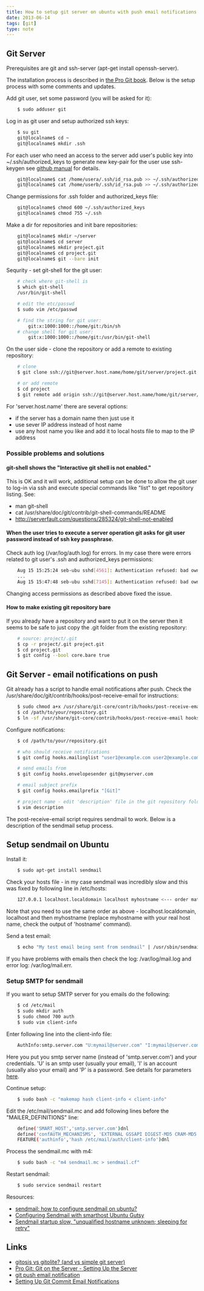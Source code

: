 ```yaml
---
title: How to setup git server on ubuntu with push email notifications
date: 2013-06-14
tags: [git]
type: note
---
```


Git Server
--------------------------------------------
Prerequisites are git and ssh-server (apt-get install openssh-server).

The installation process is described in [the Pro Git book](http://git-scm.com/book/en/Git-on-the-Server-Setting-Up-the-Server).
Below is the setup process with some comments and updates.

<!-- more -->
Add git user, set some password (you will be asked for it):

```bash
    $ sudo adduser git
```

Log in as git user and setup authorized ssh keys:

```bash
    $ su git
    git@localname$ cd ~
    git@localname$ mkdir .ssh
```

For each user who need an access to the server add user's public key into ~/.ssh/authorized_keys
to generate new key-pair for the user use ssh-keygen see [github manual](https://help.github.com/articles/generating-ssh-keys) for details.

```bash
    git@localname$ cat /home/usera/.ssh/id_rsa.pub >> ~/.ssh/authorized_keys
    git@localname$ cat /home/userb/.ssh/id_rsa.pub >> ~/.ssh/authorized_keys
```

Change permissions for .ssh folder and authorized_keys file:

```bash
    git@localname$ chmod 600 ~/.ssh/authorized_keys
    git@localname$ chmod 755 ~/.ssh
```

Make a dir for repositories and init bare repositories:

```bash
    git@localname$ mkdir ~/server
    git@localname$ cd server
    git@localname$ mkdir project.git
    git@localname$ cd project.git
    git@localname$ git --bare init
```

Sequrity - set git-shell for the git user:

```bash
    # check where git-shell is
    $ which git-shell
    /usr/bin/git-shell

    # edit the etc/passwd
    $ sudo vim /etc/passwd

    # find the string for git user:
        git:x:1000:1000::/home/git:/bin/sh
    # change shell for git user:
        git:x:1000:1000::/home/git:/usr/bin/git-shell
```

On the user side - clone the repository or add a remote to existing repository:

```bash
    # clone
    $ git clone ssh://git@server.host.name/home/git/server/project.git

    # or add remote
    $ cd project
    $ git remote add origin ssh://git@server.host.name/home/git/server/project.git
```

For 'server.host.name' there are several options:
* if the server has a domain name then just use it
* use sever IP address instead of host name
* use any host name you like and add it to local hosts file to map to the IP address

### Possible problems and solutions

#### git-shell shows the "Interactive git shell is not enabled."

This is OK and it will work, additional setup can be done to allow the git user to log-in via ssh
and execute special commands like "list" to get repository listing.
See:
* man git-shell
* cat /usr/share/doc/git/contrib/git-shell-commands/README
* http://serverfault.com/questions/285324/git-shell-not-enabled

#### When the user tries to execute a server operation git asks for git user password instead of ssh key passphrase.

Check auth log (/var/log/auth.log) for errors.
In my case there were errors related to git user's .ssh and authorized_keys permissions:

```bash
    Aug 15 15:25:24 seb-ubu sshd[4561]: Authentication refused: bad ownership or modes for file /home/git/.ssh/authorized_keys
    ...
    Aug 15 15:47:48 seb-ubu sshd[7145]: Authentication refused: bad ownership or modes for directory /home/git/.ssh
```

Changing access permissions as described above fixed the issue.

#### How to make existing git repository bare

If you already have a repository and want to put it on the server then it seems to be safe to just
copy the .git folder from the existing repository:

```bash
    # source: project/.git
    $ cp -r project/.git project.git
    $ cd project.git
    $ git config --bool core.bare true
```

Git Server - email notifications on push
--------------------------------------------

Git already has a script to handle email notifications after push.
Check the /usr/share/doc/git/contrib/hooks/post-receive-email for instructions:

```bash
    $ sudo chmod a+x /usr/share/git-core/contrib/hooks/post-receive-email
    $ cd /path/to/your/repository.git
    $ ln -sf /usr/share/git-core/contrib/hooks/post-receive-email hooks/post-receive
```

Configure notifications:

```bash
    $ cd /path/to/your/repository.git

    # who should receive notifications
    $ git config hooks.mailinglist "user1@example.com user2@example.com"

    # send emails from
    $ git config hooks.envelopesender git@myserver.com

    # email subject prefix
    $ git config hooks.emailprefix "[Git]"

    # project name - edit 'description' file in the git repository folder
    $ vim description
```

The post-receive-email script requires sendmail to work.
Below is a description of the sendmail setup process.

Setup sendmail on Ubuntu
--------------------------------------------

Install it:
```bash
    $ sudo apt-get install sendmail
```

Check your hosts file - in my case sendmail was incredibly slow and this was fixed by following
line in /etc/hosts:

```bash
    127.0.0.1 localhost.localdomain localhost myhostname <--- order matters!!!
```

Note that you need to use the same order as above - localhost.localdomain, localhost and then
myhostname (replace myhostname with your real host name, check the output of 'hostname' command).

Send a test email:

```bash
    $ echo "My test email being sent from sendmail" | /usr/sbin/sendmail myemail@domain.com
```

If you have problems with emails then check the log: /var/log/mail.log and error log: /var/log/mail.err.

### Setup SMTP for sendmail

If you want to setup SMTP server for you emails do the following:

```bash
    $ cd /etc/mail
    $ sudo mkdir auth
    $ sudo chmod 700 auth
    $ sudo vim client-info
```

Enter following line into the client-info file:

```bash
    AuthInfo:smtp.server.com "U:mymail@server.com" "I:mymail@server.com" "P:mypassword"
```

Here you put you smtp server name (instead of 'smtp.server.com') and your credentials.
'U' is an smtp user (usually your email), 'I' is an account (usually also your email) and 'P' is a password.
See details for parameters [here](http://www.scalix.com/wiki/index.php?title=Configuring_Sendmail_with_smarthost_Ubuntu_Gutsy).

Continue setup:

```bash
    $ sudo bash -c "makemap hash client-info < client-info"
```

Edit the /etc/mail/sendmail.mc and add following lines before the "MAILER_DEFINITIONS" line:

```bash
    define('SMART_HOST','smtp.server.com')dnl
    define('confAUTH_MECHANISMS', 'EXTERNAL GSSAPI DIGEST-MD5 CRAM-MD5 LOGIN PLAIN')dnl
    FEATURE('authinfo','hash /etc/mail/auth/client-info')dnl
```

Process the sendmail.mc with m4:

```bash
    $ sudo bash -c "m4 sendmail.mc > sendmail.cf"
```

Restart sendmail:

```bash
    $ sudo service sendmail restart
```

Resources:

* [sendmail: how to configure sendmail on ubuntu?](http://stackoverflow.com/questions/10359437/sendmail-how-to-configure-sendmail-on-ubuntu)
* [Configuring Sendmail with smarthost Ubuntu Gutsy](http://www.scalix.com/wiki/index.php?title=Configuring_Sendmail_with_smarthost_Ubuntu_Gutsy)
* [Sendmail startup slow, "unqualified hostname unknown; sleeping for retry"](http://forums.fedoraforum.org/archive/index.php/t-85365.html)

Links
--------------------------------------------
* [gitosis vs gitolite? (and vs simple git server)](http://stackoverflow.com/questions/10888300/gitosis-vs-gitolite)
* [Pro Git: Git on the Server - Setting Up the Server](http://git-scm.com/book/en/Git-on-the-Server-Setting-Up-the-Server)
* [git push email notification](http://stackoverflow.com/questions/552360/git-push-email-notification)
* [Setting Up Git Commit Email Notifications](http://www.fclose.com/tutorial/1473/setting-up-git-commit-email-notification/)
